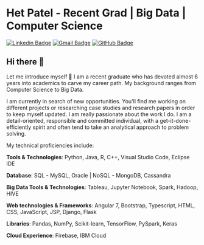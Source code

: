 # Het Patel - Recent Grad | Big Data | Computer Science

[![Linkedin Badge](https://img.shields.io/badge/-LinkedIn-0A66C2?style=for-the-badge&logo=Linkedin&logoColor=white&link=https://www.linkedin.com/in/het-patel21/)](https://www.linkedin.com/in/het-patel21/)
[![Gmail Badge](https://img.shields.io/badge/-hetpatel8520@gmail.com-EA4335?style=for-the-badge&logo=Gmail&logoColor=white&link=mailto:hetpatel8520@gmail.com)](mailto:hetpatel8520@gmail.com)
[![GitHub Badge](https://img.shields.io/badge/-Het21-181717?style=for-the-badge&logo=GitHub&logoColor=white&link=https://github.com/Het21)](https://github.com/Het21)

## Hi there 👋
Let me introduce myself :slightly_smiling_face: I am a recent graduate who has devoted almost 6 years into academics to carve my career path. My background ranges from Computer Science to Big Data.

I am currently in search of new opportunities. You'll find me working on different projects or researching case studies and research papers in order to keep myself updated. I am really passionate about the work I do. I am a detail-oriented, responsible and committed individual, with a get-it-done-efficiently spirit and often tend to take an analytical approach to problem solving.

My technical proficiencies include: 

**Tools & Technologies**: Python, Java, R, C++, Visual Studio Code, Eclipse IDE

**Database**: SQL - MySQL, Oracle | NoSQL - MongoDB, Cassandra

**Big Data Tools & Technologies**: Tableau, Jupyter Notebook, Spark, Hadoop, HIVE

**Web technologies & Frameworks**: Angular 7, Bootstrap, Typescript, HTML, CSS, JavaScript, JSP, Django, Flask

**Libraries**: Pandas, NumPy, Scikit-learn, TensorFlow, PySpark, Keras

**Cloud Experience**: Firebase, IBM Cloud

